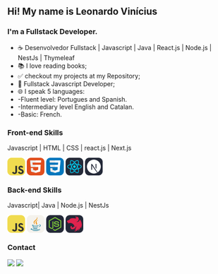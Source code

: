 ## Hi! My name is Leonardo Vinícius 

### I'm a Fullstack Developer.

- :coffee: Desenvolvedor Fullstack | Javascript | Java | React.js | Node.js | NestJs | Thymeleaf
- 📚 I love reading books;
- :white_check_mark: checkout my projects at my Repository;
- :handbag: Fullstack Javascript Developer;
- :globe_with_meridians: I speak 5 languages:
-    -Fluent level: Portugues and Spanish.
-    -Intermediary level English and Catalan.
-    -Basic: French.

### Front-end Skills
<div style="display: inline_block">
   <p>Javascript | HTML | CSS | react.js | Next.js </p>
   <img align="center" alt="Javascript" height="40" width="40" src="https://github.com/tandpfun/skill-icons/blob/main/icons/JavaScript.svg"></>
   <img align="center" alt="HTML" height="40" width="40" src="https://github.com/tandpfun/skill-icons/blob/main/icons/HTML.svg"></>
   <img align="center" alt="CSS" height="40" width="40" src="https://github.com/tandpfun/skill-icons/blob/main/icons/CSS.svg">
   <img align="center" alt="React.js" height="40" width="40" src="https://github.com/tandpfun/skill-icons/blob/main/icons/React-Dark.svg"></>
   <img align="center" alt="Next.js" height="40" width="40" src="https://raw.githubusercontent.com/tandpfun/skill-icons/65dea6c4eaca7da319e552c09f4cf5a9a8dab2c8/icons/NextJS-Dark.svg"></>
</>
</div>

### Back-end Skills
<div style="display: inline_block">
   <p>Javascript| Java | Node.js | NestJs</p>
   <img align="center" alt="Javascript" height="40" width="40" src="https://github.com/tandpfun/skill-icons/blob/main/icons/JavaScript.svg"></>
   <img align="center" alt="Java" height="40" width="40" src="https://raw.githubusercontent.com/tandpfun/skill-icons/65dea6c4eaca7da319e552c09f4cf5a9a8dab2c8/icons/Java-Light.svg"></>
   <img align="center" alt="HTML" height="40" width="40" src="https://raw.githubusercontent.com/tandpfun/skill-icons/65dea6c4eaca7da319e552c09f4cf5a9a8dab2c8/icons/NodeJS-Dark.svg"></>
   <img align="center" alt="NestJs" height="40" width="40" src="https://raw.githubusercontent.com/tandpfun/skill-icons/65dea6c4eaca7da319e552c09f4cf5a9a8dab2c8/icons/NestJS-Dark.svg"></>
</>
</div>

### Contact
<div style="display: inline_block">
  	<a href = "mailto:leonardoviniciuswd@gmail.com" target="_blank"><img src="https://img.shields.io/badge/-Gmail-%23333?style=for-the-badge&logo=gmail&logoColor=white" target="_blank"></a>
 	<a href="https://www.linkedin.com/in/leonardowd/" target="_blank"><img src="https://img.shields.io/badge/-LinkedIn-%230077B5?style=for-the-badge&logo=linkedin&logoColor=white" target="_blank"></a> 
</div>

<!-- https://media.giphy.com/media/3oriNLx3dUqFgVi86I/giphy.gif?cid=ecf05e47qub63oti6aevmdbjhyq7ynsiyvh1tvlc5bij968e&rid=giphy.gif&ct=g
